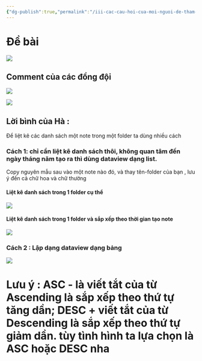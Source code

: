 ```yaml
---
{"dg-publish":true,"permalink":"/iii-cac-cau-hoi-cua-moi-nguoi-de-tham-khao/sap-xep-cac-note-theo-ngay-trong-mot-folder-nhu-the-nao/","dgPassFrontmatter":true,"noteIcon":"1","created":"","updated":""}
---
```


# Đề bài
![](https://i.imgur.com/KaI4HsK.png)

## Comment của các đồng đội
![](https://i.imgur.com/cwzBEYv.png)

![](https://i.imgur.com/97lQfxT.png)


## Lời bình của Hà :

Để liệt kê các danh sách một note trong một folder ta dùng nhiều cách

### Cách 1: chỉ cần liệt kê danh sách thôi, không quan tâm đến ngày tháng năm tạo ra thì dùng dataview dạng list. 
Copy nguyên mẫu sau vào một note nào đó, và thay tên-folder của bạn , lưu ý đến cả chữ hoa và chữ thường

#### Liệt kê danh sách trong 1 folder cụ thể
![](https://i.imgur.com/7WOLFq0.png)


#### Liệt kê danh sách trong 1 folder và sắp xếp theo thời gian tạo note

![](https://i.imgur.com/A2tij8F.png)



### Cách 2 : Lập dạng dataview dạng bảng

![](https://i.imgur.com/wEiDzuN.png)




# Lưu ý : ASC - là viết tắt của từ Ascending là sắp xếp theo thứ tự tăng dần; DESC + viết tắt của từ Descending là sắp xếp theo thứ tự giảm dần. tùy tình hình ta lựa chọn là ASC hoặc DESC nha


